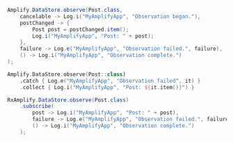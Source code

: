 <amplify-block-switcher>
<amplify-block name="Java">

```java
Amplify.DataStore.observe(Post.class,
    cancelable -> Log.i("MyAmplifyApp", "Observation began."),
    postChanged -> {
        Post post = postChanged.item();
        Log.i("MyAmplifyApp", "Post: " + post);
    },
    failure -> Log.e("MyAmplifyApp", "Observation failed.", failure),
    () -> Log.i("MyAmplifyApp", "Observation complete.")
);
```

</amplify-block>
<amplify-block name="Kotlin">

```kotlin
Amplify.DataStore.observe(Post::class)
    .catch { Log.e("MyAmplifyApp", "Observation failed", it) }
    .collect { Log.i("MyAmplifyApp", "Post: ${it.item()}") }
```

</amplify-block>
<amplify-block name="RxJava">

```java
RxAmplify.DataStore.observe(Post.class)
    .subscribe(
        post -> Log.i("MyAmplifyApp", "Post: " + post),
        failure -> Log.e("MyAmplifyApp", "Observation failed.", failure),
        () -> Log.i("MyAmplifyApp", "Observation complete.")
    );
```

</amplify-block>
</amplify-block-switcher>
